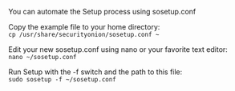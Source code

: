 You can automate the Setup process using sosetup.conf

Copy the example file to your home directory:  
```cp /usr/share/securityonion/sosetup.conf ~```

Edit your new sosetup.conf using nano or your favorite text editor:  
```nano ~/sosetup.conf```

Run Setup with the -f switch and the path to this file:  
```sudo sosetup -f ~/sosetup.conf```
